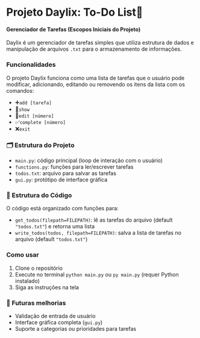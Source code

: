 # Projeto Daylix: To-Do List📝
#### Gerenciador de Tarefas (Escopos Iniciais do Projeto)
Daylix é um gerenciador de tarefas simples que utiliza estrutura de dados e manipulação de arquivos `.txt` para o armazenamento de informações. 

### Funcionalidades
O projeto Daylix funciona como uma lista de tarefas que o usuário pode modificar, adicionando, editando ou removendo os itens da lista com os comandos:
- ➕`add [tarefa]`
- 📄`show`
- 📝`edit [número]`
- ✅`complete [número]`
- ❌`exit`

### 🗂️ Estrutura do Projeto
- `main.py`: código principal (loop de interação com o usuário)
- `functions.py`: funções para ler/escrever tarefas
- `todos.txt`: arquivo para salvar as tarefas
- `gui.py`: protótipo de interface gráfica


### 🧱 Estrutura do Código
O código está organizado com funções para:
* `get_todos(filepath=FILEPATH)`: lê as tarefas do arquivo (default `"todos.txt"`) e retorna uma lista
* `write_todos(todos, filepath=FILEPATH)`: salva a lista de tarefas no arquivo (default `"todos.txt"`)


### Como usar  
1. Clone o repositório  
2. Execute no terminal `python main.py` ou `py main.py` (requer Python instalado)  
3. Siga as instruções na tela  

### 📌 Futuras melhorias
- Validação de entrada de usuário
- Interface gráfica completa (`gui.py`)
- Suporte a categorias ou prioridades para tarefas